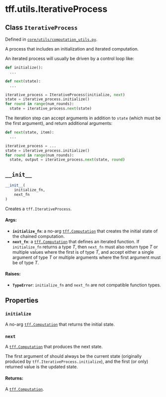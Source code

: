 <div itemscope itemtype="http://developers.google.com/ReferenceObject">
<meta itemprop="name" content="tff.utils.IterativeProcess" />
<meta itemprop="path" content="Stable" />
<meta itemprop="property" content="initialize"/>
<meta itemprop="property" content="next"/>
<meta itemprop="property" content="__init__"/>
</div>

# tff.utils.IterativeProcess

## Class `IterativeProcess`

Defined in
[`core/utils/computation_utils.py`](http://github.com/tensorflow/federated/tree/master/tensorflow_federated/python/core/utils/computation_utils.py).

<!-- Placeholder for "Used in" -->

A process that includes an initialization and iterated computation.

An iterated process will usually be driven by a control loop like:

```python
def initialize():
  ...

def next(state):
  ...

iterative_process = IterativeProcess(initialize, next)
state = iterative_process.initialize()
for round in range(num_rounds):
  state = iterative_process.next(state)
```

The iteration step can accept arguments in addition to `state` (which must be
the first argument), and return additional arguments:

```python
def next(state, item):
  ...

iterative_process = ...
state = iterative_process.initialize()
for round in range(num_rounds):
  state, output = iterative_process.next(state, round)
```

<h2 id="__init__"><code>__init__</code></h2>

```python
__init__(
    initialize_fn,
    next_fn
)
```

Creates a `tff.IterativeProcess`.

#### Args:

*   <b>`initialize_fn`</b>: a no-arg
    <a href="../../tff/Computation.md"><code>tff.Computation</code></a> that
    creates the initial state of the chained computation.
*   <b>`next_fn`</b>: a
    <a href="../../tff/Computation.md"><code>tff.Computation</code></a> that
    defines an iterated function. If `initialize_fn` returns a type _T_, then
    `next_fn` must also return type _T_ or multiple values where the first is of
    type _T_, and accept either a single argument of type _T_ or multiple
    arguments where the first argument must be of type _T_.

#### Raises:

*   <b>`TypeError`</b>: `initialize_fn` and `next_fn` are not compatible
    function types.

## Properties

<h3 id="initialize"><code>initialize</code></h3>

A no-arg <a href="../../tff/Computation.md"><code>tff.Computation</code></a>
that returns the initial state.

<h3 id="next"><code>next</code></h3>

A <a href="../../tff/Computation.md"><code>tff.Computation</code></a> that
produces the next state.

The first argument of should always be the current state (originally produced by
`tff.IterativeProcess.initialize`), and the first (or only) returned value is
the updated state.

#### Returns:

A <a href="../../tff/Computation.md"><code>tff.Computation</code></a>.
